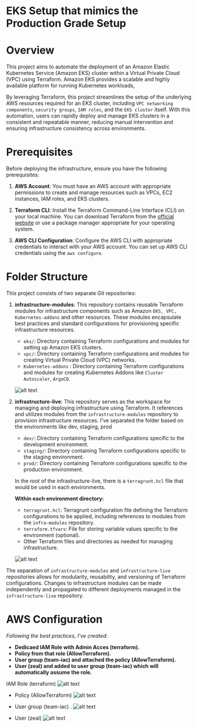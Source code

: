 # EKS Setup that mimics the Production Grade Setup


# Overview

This project aims to automate the deployment of an Amazon Elastic Kubernetes Service (Amazon EKS) cluster within a Virtual Private Cloud (VPC) using Terraform. Amazon EKS provides a scalable and highly available platform for running Kubernetes workloads, 

By leveraging Terraform, this project streamlines the setup of the underlying AWS resources required for an EKS cluster, including `VPC networking components`, `security groups`, `IAM roles`, and the `EKS cluster` itself. With this automation, users can rapidly deploy and manage EKS clusters in a consistent and repeatable manner, reducing manual intervention and ensuring infrastructure consistency across environments.


# Prerequisites

Before deploying the infrastructure, ensure you have the following prerequisites:

1. **AWS Account**: You must have an AWS account with appropriate permissions to create and manage resources such as VPCs, EC2 instances, IAM roles, and EKS clusters.

2. **Terraform CLI**: Install the Terraform Command-Line Interface (CLI) on your local machine. You can download Terraform from the [official website](https://www.terraform.io/downloads.html) or use a package manager appropriate for your operating system.

3. **AWS CLI Configuration**: Configure the AWS CLI with appropriate credentials to interact with your AWS account. You can set up AWS CLI credentials using the `aws configure`.


# Folder Structure

This project consists of two separate Git repositories:

1. **infrastructure-modules**: This repository contains reusable Terraform modules for infrastructure components such as Amazon `EKS, VPC, Kubernetes-addons` and other resources. These modules encapsulate best practices and standard configurations for provisioning specific infrastructure resources.

   - `eks/`: Directory containing Terraform configurations and modules for setting up Amazon EKS clusters.
   - `vpc/`: Directory containing Terraform configurations and modules for creating Virtual Private Cloud (VPC) networks.
   - `Kubernetes-addons` : Directory containing Terraform configurations and modules for creating Kubernetes Addons like `Cluster Autoscaler`, `ArgoCD`.

   ![alt text](images/infra-modules.png)

2. **infrastructure-live**: This repository serves as the workspace for managing and deploying infrastructure using Terraform. It references and utilizes modules from the `infrastructure-modules` repository to provision infrastructure resources. I've separated the folder based on the environments like dev, staging, prod

   - `dev/`: Directory containing Terraform configurations specific to the development environment.
   - `staging/`: Directory containing Terraform configurations specific to the staging environment.
   - `prod/`: Directory containing Terraform configurations specific to the production environment.

   In the root of the infrastructure-live, there is a `terragrunt.hcl` file that would be used in each environments.
    
    **Within each environment directory:**
     - `terragrunt.hcl`: Terragrunt configuration file defining the Terraform configurations to be applied, including references to modules from the `infra-modules` repository.
     - `terraform.tfvars`: File for storing variable values specific to the environment (optional).
     - Other Terraform files and directories as needed for managing infrastructure.

    ![alt text](images/infra-live.png)

The separation of `infrastructure-modules` and `infrastructure-live` repositories allows for modularity, reusability, and versioning of Terraform configurations. Changes to infrastructure modules can be made independently and propagated to different deployments managed in the `infrastructure-live` repository.


# AWS Configuration
*Following the best practices, I've created:*

- **Dedicaed IAM Role with Admin Acces (terraform).**
- **Policy from that role (AllowTerraform).**
- **User group (team-iac) and attached the policy (AllowTerraform).**
- **User (zeal) and added to user group (team-iac) which will automatically assume the role.**

IAM Role (terraform)
![alt text](images/Role.png)

- Policy (AllowTerraform)
![alt text](images/policy.png)

- User group (team-iac) .
![alt text](images/group.png)

- User (zeal) 
![alt text](images/user.png)

